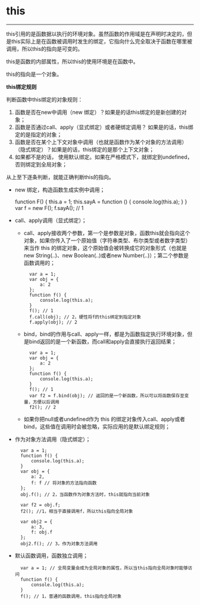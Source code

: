 # this #


----------

this引用的是函数据以执行的环境对象。虽然函数的作用域是在声明时决定的，但是this实际上是在函数被调用时发生的绑定，它指向什么完全取决于函数在哪里被调用，所以this的指向是可变的。

this是函数的内部属性，所以this的使用环境是在函数中。

this的指向是一个对象。

**this绑定规则**

判断函数中this绑定的对象规则：

1. 函数是否在new中调用（new 绑定）？如果是的话this绑定的是新创建的对象；
2. 函数是否通过call、apply（显式绑定）或者硬绑定调用？ 如果是的话，this绑定的是指定的对象；
3. 函数是否在某个上下文对象中调用（也就是函数作为某个对象的方法调用）（隐式绑定）？如果是的话，this绑定的是那个上下文对象；
4. 如果都不是的话， 使用默认绑定。如果在严格模式下，就绑定到undefined，否则绑定到全局对象；

从上至下逐条判断，就能正确判断this的指向。

- new 绑定，构造函数生成实例中调用；

	function F() {
		this.a = 1;
		this.sayA = function () {
			console.log(this.a);
		}
	}
	var f = new F();
	f.sayA(); // 1

- call、apply调用（显式绑定）；

	- call、apply接收两个参数，第一个是参数是对象，函数this就会指向这个对象，如果你传入了一个原始值（字符串类型、布尔类型或者数字类型）来当作 this 的绑定对象，这个原始值会被转换成它的对象形式（也就是 new String(..)、new Boolean(..)或者new Number(..)）；第二个参数是函数调用的；

			var a = 1;
			var obj = {
				a: 2
			};
			function f() {
				console.log(this.a);
			}
			f(); // 1
			f.call(obj); // 2，硬性将f的this绑定到指定对象
			f.apply(obj); // 2

	- bind，bind的作用与call、apply一样，都是为函数指定执行环境对象，但是bind返回的是一个新函数，而call和apply会直接执行返回结果；

			var a = 1;
			var obj = {
				a: 2
			};
			function f() {
				console.log(this.a);
			}
			f(); // 1
			var f2 = f.bind(obj); // 返回的是一个新函数，所以可以将函数保存至变量，方便以后调用
			f2(); // 2
	
	- 如果你把null或者undefined作为 this 的绑定对象传入call、apply或者bind，这些值在调用时会被忽略，实际应用的是默认绑定规则；

- 作为对象方法调用（隐式绑定）；
		
		var a = 1;
		function f() {
			console.log(this.a);
		}
		var obj = {
			a: 2,
			f: f // 将对象的方法指向函数
		};
		obj.f(); // 2，当函数作为对象方法时，this就指向当前对象

		var f2 = obj.f;
		f2(); //1，相当于直接调用f，所以this指向全局对象

		var obj2 = {
			a: 3,
			f: obj.f
		};
		obj2.f(); // 3，作为对象方法调用

- 默认函数调用，函数独立调用；

		var a = 1; // 全局变量会成为全局对象的属性，所以当this指向全局对象时能够访问
		function f() {
			console.log(this.a);
		}
		f(); // 1，普通的函数调用，this指向全局对象



